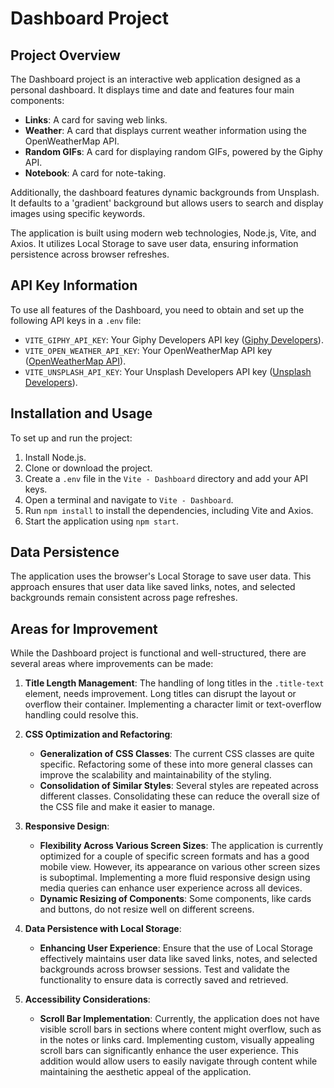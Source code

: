 # Dashboard Project

## Project Overview
The Dashboard project is an interactive web application designed as a personal dashboard. It displays time and date and features four main components:

- **Links**: A card for saving web links.
- **Weather**: A card that displays current weather information using the OpenWeatherMap API.
- **Random GIFs**: A card for displaying random GIFs, powered by the Giphy API.
- **Notebook**: A card for note-taking.

Additionally, the dashboard features dynamic backgrounds from Unsplash. It defaults to a 'gradient' background but allows users to search and display images using specific keywords.

The application is built using modern web technologies, Node.js, Vite, and Axios. It utilizes Local Storage to save user data, ensuring information persistence across browser refreshes.

## API Key Information
To use all features of the Dashboard, you need to obtain and set up the following API keys in a `.env` file:

- `VITE_GIPHY_API_KEY`: Your Giphy Developers API key ([Giphy Developers](https://developers.giphy.com/dashboard/)).
- `VITE_OPEN_WEATHER_API_KEY`: Your OpenWeatherMap API key ([OpenWeatherMap API](https://openweathermap.org/api)).
- `VITE_UNSPLASH_API_KEY`: Your Unsplash Developers API key ([Unsplash Developers](https://unsplash.com/developers)).

## Installation and Usage
To set up and run the project:

1. Install Node.js.
2. Clone or download the project.
3. Create a `.env` file in the `Vite - Dashboard` directory and add your API keys.
4. Open a terminal and navigate to `Vite - Dashboard`.
5. Run `npm install` to install the dependencies, including Vite and Axios.
6. Start the application using `npm start`.

## Data Persistence
The application uses the browser's Local Storage to save user data. This approach ensures that user data like saved links, notes, and selected backgrounds remain consistent across page refreshes.

## Areas for Improvement

While the Dashboard project is functional and well-structured, there are several areas where improvements can be made:

1. **Title Length Management**: The handling of long titles in the `.title-text` element, needs improvement. Long titles can disrupt the layout or overflow their container. Implementing a character limit or text-overflow handling could resolve this.

2. **CSS Optimization and Refactoring**:
   - **Generalization of CSS Classes**: The current CSS classes are quite specific. Refactoring some of these into more general classes can improve the scalability and maintainability of the styling.
   - **Consolidation of Similar Styles**: Several styles are repeated across different classes. Consolidating these can reduce the overall size of the CSS file and make it easier to manage.

3. **Responsive Design**:
   - **Flexibility Across Various Screen Sizes**: The application is currently optimized for a couple of specific screen formats and has a good mobile view. However, its appearance on various other screen sizes is suboptimal. Implementing a more fluid responsive design using media queries can enhance user experience across all devices.
   - **Dynamic Resizing of Components**: Some components, like cards and buttons, do not resize well on different screens. 

4. **Data Persistence with Local Storage**:
   - **Enhancing User Experience**: Ensure that the use of Local Storage effectively maintains user data like saved links, notes, and selected backgrounds across browser sessions. Test and validate the functionality to ensure data is correctly saved and retrieved.

5. **Accessibility Considerations**:
   - **Scroll Bar Implementation**: Currently, the application does not have visible scroll bars in sections where content might overflow, such as in the notes or links card. Implementing custom, visually appealing scroll bars can significantly enhance the user experience. This addition would allow users to easily navigate through content while maintaining the aesthetic appeal of the application.

